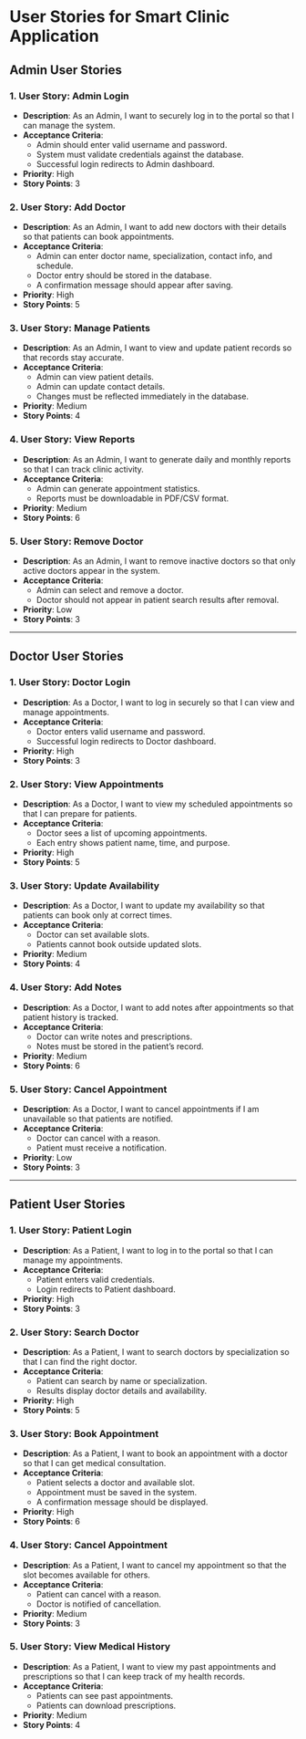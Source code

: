 # User Stories for Smart Clinic Application

## Admin User Stories

### 1. User Story: Admin Login
- **Description**: As an Admin, I want to securely log in to the portal so that I can manage the system.  
- **Acceptance Criteria**:
  - Admin should enter valid username and password.  
  - System must validate credentials against the database.  
  - Successful login redirects to Admin dashboard.  
- **Priority**: High  
- **Story Points**: 3  

### 2. User Story: Add Doctor
- **Description**: As an Admin, I want to add new doctors with their details so that patients can book appointments.  
- **Acceptance Criteria**:
  - Admin can enter doctor name, specialization, contact info, and schedule.  
  - Doctor entry should be stored in the database.  
  - A confirmation message should appear after saving.  
- **Priority**: High  
- **Story Points**: 5  

### 3. User Story: Manage Patients
- **Description**: As an Admin, I want to view and update patient records so that records stay accurate.  
- **Acceptance Criteria**:
  - Admin can view patient details.  
  - Admin can update contact details.  
  - Changes must be reflected immediately in the database.  
- **Priority**: Medium  
- **Story Points**: 4  

### 4. User Story: View Reports
- **Description**: As an Admin, I want to generate daily and monthly reports so that I can track clinic activity.  
- **Acceptance Criteria**:
  - Admin can generate appointment statistics.  
  - Reports must be downloadable in PDF/CSV format.  
- **Priority**: Medium  
- **Story Points**: 6  

### 5. User Story: Remove Doctor
- **Description**: As an Admin, I want to remove inactive doctors so that only active doctors appear in the system.  
- **Acceptance Criteria**:
  - Admin can select and remove a doctor.  
  - Doctor should not appear in patient search results after removal.  
- **Priority**: Low  
- **Story Points**: 3  


---

## Doctor User Stories

### 1. User Story: Doctor Login
- **Description**: As a Doctor, I want to log in securely so that I can view and manage appointments.  
- **Acceptance Criteria**:
  - Doctor enters valid username and password.  
  - Successful login redirects to Doctor dashboard.  
- **Priority**: High  
- **Story Points**: 3  

### 2. User Story: View Appointments
- **Description**: As a Doctor, I want to view my scheduled appointments so that I can prepare for patients.  
- **Acceptance Criteria**:
  - Doctor sees a list of upcoming appointments.  
  - Each entry shows patient name, time, and purpose.  
- **Priority**: High  
- **Story Points**: 5  

### 3. User Story: Update Availability
- **Description**: As a Doctor, I want to update my availability so that patients can book only at correct times.  
- **Acceptance Criteria**:
  - Doctor can set available slots.  
  - Patients cannot book outside updated slots.  
- **Priority**: Medium  
- **Story Points**: 4  

### 4. User Story: Add Notes
- **Description**: As a Doctor, I want to add notes after appointments so that patient history is tracked.  
- **Acceptance Criteria**:
  - Doctor can write notes and prescriptions.  
  - Notes must be stored in the patient’s record.  
- **Priority**: Medium  
- **Story Points**: 6  

### 5. User Story: Cancel Appointment
- **Description**: As a Doctor, I want to cancel appointments if I am unavailable so that patients are notified.  
- **Acceptance Criteria**:
  - Doctor can cancel with a reason.  
  - Patient must receive a notification.  
- **Priority**: Low  
- **Story Points**: 3  


---

## Patient User Stories

### 1. User Story: Patient Login
- **Description**: As a Patient, I want to log in to the portal so that I can manage my appointments.  
- **Acceptance Criteria**:
  - Patient enters valid credentials.  
  - Login redirects to Patient dashboard.  
- **Priority**: High  
- **Story Points**: 3  

### 2. User Story: Search Doctor
- **Description**: As a Patient, I want to search doctors by specialization so that I can find the right doctor.  
- **Acceptance Criteria**:
  - Patient can search by name or specialization.  
  - Results display doctor details and availability.  
- **Priority**: High  
- **Story Points**: 5  

### 3. User Story: Book Appointment
- **Description**: As a Patient, I want to book an appointment with a doctor so that I can get medical consultation.  
- **Acceptance Criteria**:
  - Patient selects a doctor and available slot.  
  - Appointment must be saved in the system.  
  - A confirmation message should be displayed.  
- **Priority**: High  
- **Story Points**: 6  

### 4. User Story: Cancel Appointment
- **Description**: As a Patient, I want to cancel my appointment so that the slot becomes available for others.  
- **Acceptance Criteria**:
  - Patient can cancel with a reason.  
  - Doctor is notified of cancellation.  
- **Priority**: Medium  
- **Story Points**: 3  

### 5. User Story: View Medical History
- **Description**: As a Patient, I want to view my past appointments and prescriptions so that I can keep track of my health records.  
- **Acceptance Criteria**:
  - Patients can see past appointments.  
  - Patients can download prescriptions.  
- **Priority**: Medium  
- **Story Points**: 4  

